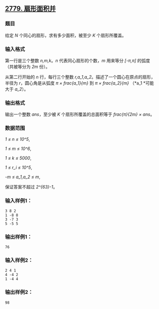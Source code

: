 ## [2779. 扇形面积并](https://www.acwing.com/problem/content/2781/)

### 题目

给定 *N* 个同心的扇形，求有多少面积，被至少 *K* 个扇形所覆盖。

### 输入格式

第一行是三个整数 *n,m,k*。*n* 代表同心扇形的个数，*m* 用来等分 *[-π,π]* 的弧度（共被等分为 *2m* 份）。

从第二行开始的 *n* 行，每行三个整数 *r,a_1,a_2*。描述了一个圆心在原点的扇形，半径为 *r*，圆心角是从弧度 *π × frac{a_1}{m}* 到 *π × frac{a_2}{m}* （*a_1 *可能大于 *a_2*）。

### 输出格式

输出一个整数 *ans*，至少被 *K* 个扇形所覆盖的总面积等于 *frac{π}{2m} × ans*。

### 数据范围

*1 ≤ n ≤ 10^5*,

*1 ≤ m ≤ 10^6*,

*1 ≤ k ≤ 5000*,

*1 ≤ r_i ≤ 10^5*,

*-m ≤ a_1,a_2 ≤ m*,

保证答案不超过 *2^{63}-1*。

### 输入样例1：

```
3 8 2
1 -8 8
3 -7 3
5 -5 5
```

### 输出样例1：

```
76
```

### 输入样例2：

```
2 4 1
4 -4 2
1 -4 4
```

### 输出样例2：

```
98
```
